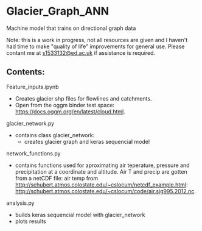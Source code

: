 # Glacier_Graph_ANN
Machine model that trains on directional graph data

Note: this is a work in progress, not all resources are given and I haven't had time to make "quality of life" improvements for general use. Please contant me at s1533132@ed.ac.uk if assistance is required.

## Contents:
Feature_inputs.ipynb
  - Creates glacier shp files for flowlines and catchments. 
  - Open from the oggm binder test space: https://docs.oggm.org/en/latest/cloud.html. 
  
glacier_network.py
  - contains class glacier_network:
    - creates glacier graph and keras sequencial model

network_functions.py
  - contains functions used for aproximating air teperature, pressure and precipitation at a coordinate and altitude. Air T and precip are gotten from a netCDF file: air temp from http://schubert.atmos.colostate.edu/~cslocum/netcdf_example.html: http://schubert.atmos.colostate.edu/~cslocum/code/air.sig995.2012.nc. 

analysis.py
  - builds keras sequencial model with glacier_network
  - plots results
